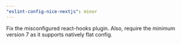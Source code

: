 ```yaml
---
"eslint-config-nice-nextjs": minor
---
```


Fix the misconfigured react-hooks plugin. Also, require the minimum version 7 as it supports natively flat config.
